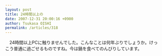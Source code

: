 ```yaml
---
layout: post
title: 24時間以上の
date: 2007-12-31 20:00:16 +0900
author: Tsukasa OISHI
permalink: /articles/318
---
```



　24時間以上PCに触りませんでした。こんなことは何年ぶりでしょうか。けっこう普通に過ごせるものですね。今は鍋を食べてのんびりしています。  

